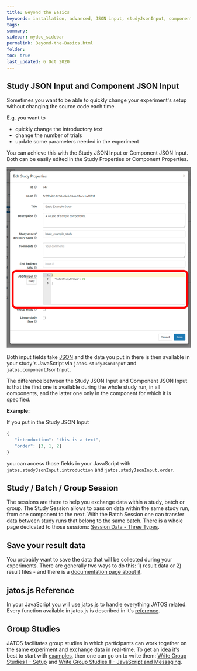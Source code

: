 ```yaml
---
title: Beyond the Basics
keywords: installation, advanced, JSON input, studyJsonInput, componentJsonInput
tags:
summary:
sidebar: mydoc_sidebar
permalink: Beyond-the-Basics.html
folder:
toc: true
last_updated: 6 Oct 2020
---
```


## Study JSON Input and Component JSON Input

Sometimes you want to be able to quickly change your experiment's setup without changing the source code each time.

E.g. you want to 
* quickly change the introductory text
* change the number of trials
* update some parameters needed in the experiment

You can achieve this with the Study JSON Input or Component JSON Input. Both can be easily edited in the Study Properties or Component Properties.

![Study Properties / JSON input](images/Screenshot_studyJsonInput.png)

Both input fields take [JSON](https://www.w3schools.com/whatis/whatis_json.asp) and the data you put in there is then available in your study's JavaScript via `jatos.studyJsonInput` and `jatos.componentJsonInput`.

The difference between the Study JSON Input and Component JSON Input is that the first one is available during the whole study run, in all components, and the latter one only in the component for which it is specified.

**Example:**

If you put in the Study JSON Input

```javascript
{
   "introduction": "this is a text",
   "order": [3, 1, 2]
}
```

you can access those fields in your JavaScript with `jatos.studyJsonInput.introduction` and `jatos.studyJsonInput.order`.


## Study / Batch / Group Session

The sessions are there to help you exchange data within a study, batch or group. The Study Session allows to pass on data within the same study run, from one component to the next. With the Batch Session one can transfer data between study runs that belong to the same batch. There is a whole page dedicated to those sessions: [Session Data - Three Types](/Session-Data-Three-Types.html).


## Save your result data

You probably want to save the data that will be collected during your experiments. There are generally two ways to do this: 1) result data or 2) result files - and there is a [documentation page about it](Submit-and-upload-data-to-the-server.html).


## jatos.js Reference

In your JavaScript you will use jatos.js to handle everything JATOS related. Every function available in jatos.js is described in it's [reference](jatos.js-Reference.html).


## Group Studies

JATOS facilitates group studies in which participants can work together on the same experiment and exchange data in real-time.
To get an idea it's best to start with [examples](Example-Group-Studies.html), then one can go on to write them: [Write Group Studies I - Setup](Write-Group-Studies-I-Setup.html) and [Write Group Studies II - JavaScript and Messaging](Write-Group-Studies-II-JavaScript-and-Messaging.html).
